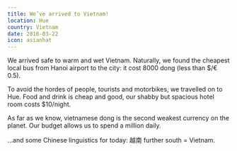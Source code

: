 ```yaml
---
title: We’ve arrived to Vietnam!
location: Hue
country: Vietnam
date: 2016-03-22
icon: asianhat
---
```


We arrived safe to warm and wet Vietnam. Naturally, we found the cheapest local bus from Hanoi airport to the city: it cost 8000 dong (less than $/€ 0.5).

To avoid the hordes of people, tourists and motorbikes, we travelled on to Hue. Food and drink is cheap and good, our shabby but spacious hotel room costs $10/night.

As far as we know, vietnamese dong is the second weakest currency on the planet. Our budget allows us to spend a million daily.

...and some Chinese linguistics for today: 越南 further south = Vietnam.

